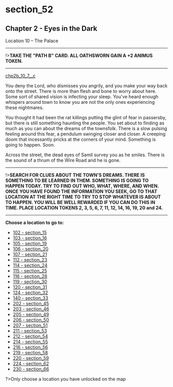 
# section_52

## Chapter 2 - Eyes in the Dark

Location 10 – The Palace

---

!>**TAKE THE "PATH B" CARD.  ALL OATHSWORN GAIN A +2 ANIMUS TOKEN.** 

---

[chp2b_10_7__c](../../decomp/app/src/main/res/raw/chp2b_10_7__c.mp3 ':include :type=audio')

You deny the Lord, who dismisses you angrily, and you make your way back onto the street. There is more than flesh and bone to worry about here. Some sort of shared vision is infecting your sleep. You've heard enough whispers around town to know you are not the only ones experiencing these nightmares.

You thought it had been the rat killings putting the glint of fear in passersby, but there is still something haunting the people. You set about to finding as much as you can about the dreams of the townsfolk. There is a slow pulsing feeling around this fear, a pendulum swinging closer and closer. A creeping doom that incessantly pricks at the corners of your mind. Something is going to happen. Soon.

Across the street, the dead eyes of Samil survey you as he smiles. There is the sound of a thrum of the Wire Road and he is gone.

---

!>**SEARCH FOR CLUES ABOUT THE TOWN'S DREAMS. THERE IS SOMETHING TO BE LEARNED IN THEM. SOMETHING IS GOING TO HAPPEN TODAY. TRY TO FIND OUT WHO, WHAT, WHERE, AND WHEN. ONCE YOU HAVE FOUND THE INFORMATION YOU SEEK, GO TO THAT LOCATION AT THE RIGHT TIME TO TRY TO STOP WHATEVER IS ABOUT TO HAPPEN.  YOU WILL BE WELL REWARDED IF YOU CAN DO THIS IN TIME.  PLACE LOCATION TOKENS 2, 3, 5, 6, 7, 11, 12, 14, 16, 19, 20 and 24.** 

---



**Choose a location to go to:**

- [102 - section_15](output/chapter2/section_15.md)
- [103 - section_16](output/chapter2/section_16.md)
- [105 - section_19](output/chapter2/section_19.md)
- [106 - section_20](output/chapter2/section_20.md)
- [107 - section_21](output/chapter2/section_21.md)
- [112 - section_23](output/chapter2/section_23.md)
- [114 - section_24](output/chapter2/section_24.md)
- [115 - section_25](output/chapter2/section_25.md)
- [116 - section_28](output/chapter2/section_28.md)
- [119 - section_30](output/chapter2/section_30.md)
- [120 - section_31](output/chapter2/section_31.md)
- [124 - section_32](output/chapter2/section_32.md)
- [140 - section_33](output/chapter2/section_33.md)
- [202 - section_45](output/chapter2/section_45.md)
- [203 - section_46](output/chapter2/section_46.md)
- [205 - section_49](output/chapter2/section_49.md)
- [206 - section_50](output/chapter2/section_50.md)
- [207 - section_51](output/chapter2/section_51.md)
- [211 - section_53](output/chapter2/section_53.md)
- [212 - section_54](output/chapter2/section_54.md)
- [214 - section_55](output/chapter2/section_55.md)
- [216 - section_56](output/chapter2/section_56.md)
- [219 - section_58](output/chapter2/section_58.md)
- [220 - section_59](output/chapter2/section_59.md)
- [224 - section_62](output/chapter2/section_62.md)
- [230 - section_66](output/chapter2/section_66.md)


?>Only choose a location you have unlocked on the map



